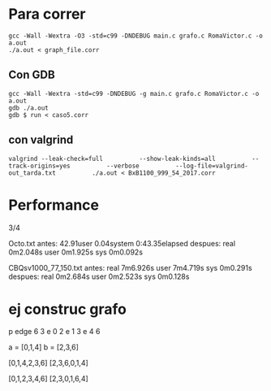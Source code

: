 # Para correr

```
gcc -Wall -Wextra -O3 -std=c99 -DNDEBUG main.c grafo.c RomaVictor.c -o a.out
./a.out < graph_file.corr
```

## Con GDB
```
gcc -Wall -Wextra -std=c99 -DNDEBUG -g main.c grafo.c RomaVictor.c -o a.out
gdb ./a.out
gdb $ run < caso5.corr
```

## con valgrind
```
valgrind --leak-check=full          --show-leak-kinds=all          --track-origins=yes          --verbose          --log-file=valgrind-out_tarda.txt          ./a.out < BxB1100_999_54_2017.corr 
```

# Performance
3/4

Octo.txt
antes: 42.91user 0.04system 0:43.35elapsed
despues:
real	0m2.048s
user	0m1.925s
sys	0m0.092s

CBQsv1000_77_150.txt
antes:
real	7m6.926s
user	7m4.719s
sys	0m0.291s
despues:
real	0m2.684s
user	0m2.523s
sys	0m0.128s



# ej construc grafo
p edge 6 3
e 0 2
e 1 3
e 4 6


a = [0,1,4]
b = [2,3,6]

[0,1,4,2,3,6]
[2,3,6,0,1,4]


[0,1,2,3,4,6]
[2,3,0,1,6,4]
